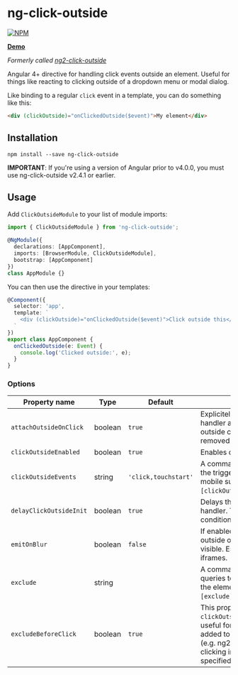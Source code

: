 # ng-click-outside

[![NPM](https://nodei.co/npm/ng-click-outside.png?compact=true)](https://nodei.co/npm/ng-click-outside/)

**[Demo](https://echeung.me/ng-click-outside/)**

*Formerly called [ng2-click-outside](https://github.com/arkon/ng2-click-outside)*

Angular 4+ directive for handling click events outside an element. Useful for things like reacting to clicking
outside of a dropdown menu or modal dialog.

Like binding to a regular `click` event in a template, you can do something like this:

```HTML
<div (clickOutside)="onClickedOutside($event)">My element</div>
```


## Installation

```shell
npm install --save ng-click-outside
```

**IMPORTANT**: If you're using a version of Angular prior to v4.0.0, you must use ng-click-outside v2.4.1 or earlier.


## Usage

Add `ClickOutsideModule` to your list of module imports:

```typescript
import { ClickOutsideModule } from 'ng-click-outside';

@NgModule({
  declarations: [AppComponent],
  imports: [BrowserModule, ClickOutsideModule],
  bootstrap: [AppComponent]
})
class AppModule {}
```

You can then use the directive in your templates:

```typescript
@Component({
  selector: 'app',
  template: `
    <div (clickOutside)="onClickedOutside($event)">Click outside this</div>
  `
})
export class AppComponent {
  onClickedOutside(e: Event) {
    console.log('Clicked outside:', e);
  }
}
```

### Options

| Property name | Type | Default | Description |
| ------------- | ---- | ------- | ----------- |
| `attachOutsideOnClick` | boolean | `true` | Explicitely setting this to `true` sets the handler after the element is clicked. The outside click event handler will then be removed after a click outside has occurred. |
| `clickOutsideEnabled` | boolean | `true` | Enables directive. |
| `clickOutsideEvents` | string | `'click,touchstart'` | A comma-separated list of events to cause the trigger. For example, for additional mobile support: `[clickOutsideEvents]="'click,touchstart'"`. |
| `delayClickOutsideInit` | boolean | `true` | Delays the initialization of the click outside handler. This may help for items that are conditionally shown ([see issue #13](https://github.com/arkon/ng-click-outside/issues/13)). |
| `emitOnBlur` | boolean | `false` | If enabled, emits an event when user clicks outside of applications' window while it's visible. Especially useful if page contains iframes. |
| `exclude` | string | | A comma-separated string of DOM element queries to exclude when clicking outside of the element. For example: `[exclude]="'button,.btn-primary'"`. |
| `excludeBeforeClick` | boolean | `true` | This property refreshes the list before the `clickOutside` event is triggered. This is useful for ensuring that excluded elements added to the DOM after init are excluded (e.g. ng2-bootstrap popover: this allows for clicking inside the `.popover-content` area if specified in `exclude`). |
